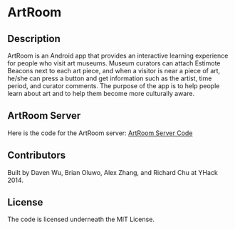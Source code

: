 # ArtRoom

## Description
ArtRoom is an Android app that provides an interactive learning experience for people who visit art museums. Museum curators can attach Estimote Beacons next to each art piece, and when a visitor is near a piece of art, he/she can press a button and get information such as the artist, time period, and curator comments. The purpose of the app is to help people learn about art and to help them become more culturally aware.

## ArtRoom Server
Here is the code for the ArtRoom server: [ArtRoom Server Code](https://github.com/broluwo/ar-server)

## Contributors
Built by Daven Wu, Brian Oluwo, Alex Zhang, and Richard Chu at YHack 2014.

## License
The code is licensed underneath the MIT License.
